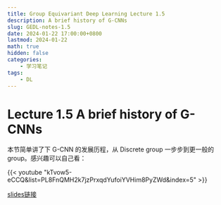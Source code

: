 ```yaml
---
title: Group Equivariant Deep Learning Lecture 1.5
description: A brief history of G-CNNs
slug: GEDL-notes-1.5
date: 2024-01-22 17:00:00+0800
lastmod: 2024-01-22
math: true
hidden: false
categories:
    - 学习笔记
tags:
    - DL
---
```


# Lecture 1.5 A brief history of G-CNNs

本节简单讲了下 G-CNN 的发展历程，从 Discrete group 一步步到更一般的 group。感兴趣可以自己看：

{{< youtube "kTvow5-eCCQ&list=PL8FnQMH2k7jzPrxqdYufoiYVHim8PyZWd&index=5" >}}

[slides链接](https://uvagedl.github.io/lectures_pdf/Lecture_1_5_History.pdf)